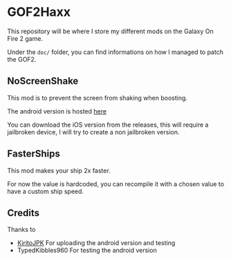 # GOF2Haxx

This repository will be where I store my different mods on the Galaxy On Fire 2 game.

Under the `doc/` folder, you can find informations on how I managed to patch the GOF2. 

## NoScreenShake
This mod is to prevent the screen from shaking when boosting.

The android version is hosted [here](https://github.com/KiritoJPK/Galaxy-on-Fire-2-FULL-HD-Android)

You can download the iOS version from the releases, this will require a jailbroken device, I will try to create a non jailbroken version.

## FasterShips

This mod makes your ship 2x faster.

For now the value is hardcoded, you can recompile it with a chosen value to have a custom ship speed.

## Credits
Thanks to 
- [KiritoJPK](https://github.com/KiritoJPK) For uploading the android version and testing
- TypedKibbles960 For testing the android version